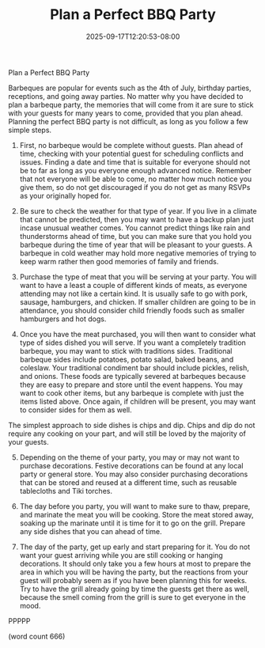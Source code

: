 ﻿---
title: "Plan a Perfect BBQ Party"
date: 2025-09-17T12:20:53-08:00
description: "BBQs txt Tips for Web Success"
featured_image: "/images/BBQs txt.jpg"
tags: ["BBQs txt"]
---

Plan a Perfect BBQ Party

Barbeques are popular for events such as the 4th of July, birthday parties, receptions, and going away parties. No matter why you have decided to plan a barbeque party, the memories that will come from it are sure to stick with your guests for many years to come, provided that you plan ahead. Planning the perfect BBQ party is not difficult, as long as you follow a few simple steps.

1) First, no barbeque would be complete without guests. Plan ahead of time, checking with your potential guest for scheduling conflicts and issues. Finding a date and time that is suitable for everyone should not be to far as long as you everyone enough advanced notice. Remember that not everyone will be able to come, no matter how much notice you give them, so do not get discouraged if you do not get as many RSVPs as your originally hoped for.

2) Be sure to check the weather for that type of year. If you live in a climate that cannot be predicted, then you may want to have a backup plan just incase unusual weather comes. You cannot predict things like rain and thunderstorms ahead of time, but you can make sure that you hold you barbeque during the time of year that will be pleasant to your guests. A barbeque in cold weather may hold more negative memories of trying to keep warm rather then good memories of family and friends.

3) Purchase the type of meat that you will be serving at your party. You will want to have a least a couple of different kinds of meats, as everyone attending may not like a certain kind. It is usually safe to go with pork, sausage, hamburgers, and chicken. If smaller children are going to be in attendance, you should consider child friendly foods such as smaller hamburgers and hot dogs. 

4)  Once you have the meat purchased, you will then want to consider what type of sides dished you will serve. If you want a completely tradition barbeque, you may want to stick with traditions sides. Traditional barbeque sides include potatoes, potato salad, baked beans, and coleslaw. Your traditional condiment bar should include pickles, relish, and onions. These foods are typically severed at barbeques because they are easy to prepare and store until the event happens. You may want to cook other items, but any barbeque is complete with just the items listed above. Once again, if children will be present, you may want to consider sides for them as well. 

The simplest approach to side dishes is chips and dip. Chips and dip do not require any cooking on your part, and will still be loved by the majority of your guests.

5) Depending on the theme of your party, you may or may not want to purchase decorations. Festive decorations can be found at any local party or general store. You may also consider purchasing decorations that can be stored and reused at a different time, such as reusable tablecloths and Tiki torches. 

6) The day before you party, you will want to make sure to thaw, prepare, and marinate the meat you will be cooking. Store the meat stored away, soaking up the marinate until it is time for it to go on the grill. Prepare any side dishes that you can ahead of time.

7) The day of the party, get up early and start preparing for it. You do not want your guest arriving while you are still cooking or hanging decorations. It should only take you a few hours at most to prepare the area in which you will be having the party, but the reactions from your guest will probably seem as if you have been planning this for weeks. Try to have the grill already going by time the guests get there as well, because the smell coming from the grill is sure to get everyone in the mood.

PPPPP

(word count 666)


